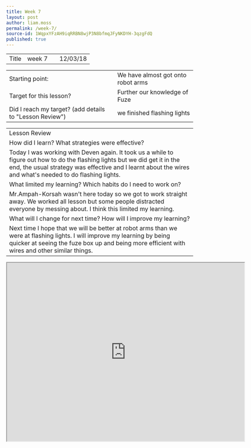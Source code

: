 ```yaml
---
title: Week 7
layout: post
author: liam.moss
permalink: /week-7/
source-id: 1WqpxYFzAH9iqRRBN8wjP3N8bfmqJFyNKDYH-3qzgFdQ
published: true
---
```

<table>
  <tr>
    <td>Title</td>
    <td>week 7</td>
    <td></td>
    <td>12/03/18</td>
  </tr>
</table>


<table>
  <tr>
    <td>Starting point:</td>
    <td>We have almost got onto robot arms</td>
  </tr>
  <tr>
    <td>Target for this lesson?</td>
    <td>Further our knowledge of Fuze</td>
  </tr>
  <tr>
    <td>Did I reach my target? 
(add details to "Lesson Review")</td>
    <td>we finished flashing lights</td>
  </tr>
</table>


<table>
  <tr>
    <td>Lesson Review</td>
  </tr>
  <tr>
    <td>How did I learn? What strategies were effective? </td>
  </tr>
  <tr>
    <td>Today I was working with Deven again. It took us a while to figure out how to do the flashing lights but we did get it in the end, the usual strategy was effective and I learnt about the wires and what's needed to do flashing lights.
 </td>
  </tr>
  <tr>
    <td>What limited my learning? Which habits do I need to work on? </td>
  </tr>
  <tr>
    <td>Mr.Ampah-Korsah wasn't here today so we got to work straight away. We worked all lesson but some people distracted everyone by messing about. I think this limited my learning.</td>
  </tr>
  <tr>
    <td>What will I change for next time? How will I improve my learning?</td>
  </tr>
  <tr>
    <td>Next time I hope that we will be better at robot arms than we were at flashing lights. I will improve my learning by being quicker at seeing the fuze box up and being more efficient with wires and other similar things.

</td>
  </tr>
</table>
<iframe src="https://drive.google.com/file/d/1VN1taxRy2j7qKUw32ymYGFJjPfHC6EcM/preview" width="640" height="480"></iframe>

